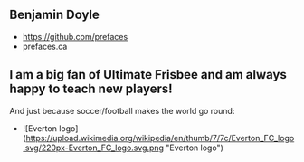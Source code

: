 
## Benjamin Doyle

+ https://github.com/prefaces
+ prefaces.ca

## I am a big fan of Ultimate Frisbee and am always happy to teach new players!

And just because soccer/football makes the world go round:

+ ![Everton logo]
(https://upload.wikimedia.org/wikipedia/en/thumb/7/7c/Everton_FC_logo.svg/220px-Everton_FC_logo.svg.png "Everton logo")
